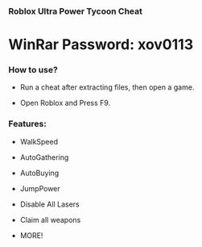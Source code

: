 ###  Roblox Ultra Power Tycoon Cheat

# WinRar Password: xov0113

### How to use?

- Run a cheat after extracting files, then open a game.

- Open Roblox and Press F9.

### Features:

- WalkSpeed

- AutoGathering

- AutoBuying

- JumpPower

- Disable All Lasers

- Claim all weapons

- MORE!